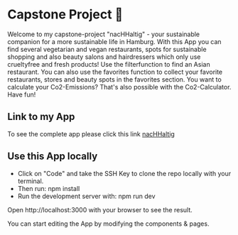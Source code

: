 # Capstone Project 🌿

Welcome to my capstone-project "nacHHaltig" - your sustainable companion for a more sustainable life in Hamburg. With this App you can find several vegetarian and vegan restaurants, spots for sustainable shopping and also beauty salons and hairdressers which only use crueltyfree and fresh products! Use the filterfunction to find an Asian restaurant. You can also use the favorites function to collect your favorite restaurants, stores and beauty spots in the favorites section. You want to calculate your Co2-Emissions? That's also possible with the Co2-Calculator. Have fun!

## Link to my App

To see the complete app please click this link [nacHHaltig](https://capstone-project-lovat.vercel.app/)

## Use this App locally

- Click on "Code" and take the SSH Key to clone the repo locally with your terminal.
- Then run: npm install
- Run the development server with: npm run dev

Open http://localhost:3000 with your browser to see the result.

You can start editing the App by modifying the components & pages.

